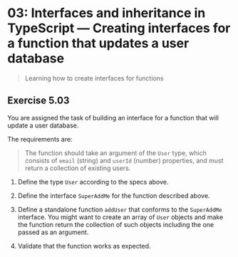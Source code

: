# 03: Interfaces and inheritance in TypeScript &mdash; Creating interfaces for a function that updates a user database
> Learning how to create interfaces for functions

## Exercise 5.03

You are assigned the task of building an interface for a function that will update a user database.

The requirements are:
> The function should take an argument of the `User` type, which consists of `email` (string) and `userId` (number) properties, and must return a collection of existing users.

1. Define the type `User` according to the specs above.

2. Define the interface `SuperAddMe` for the function described above.

3. Define a standalone function `addUser` that conforms to the `SuperAddMe` interface. You might want to create an array of `User` objects and make the function return the collection of such objects including the one passed as an argument.

4. Validate that the function works as expected.